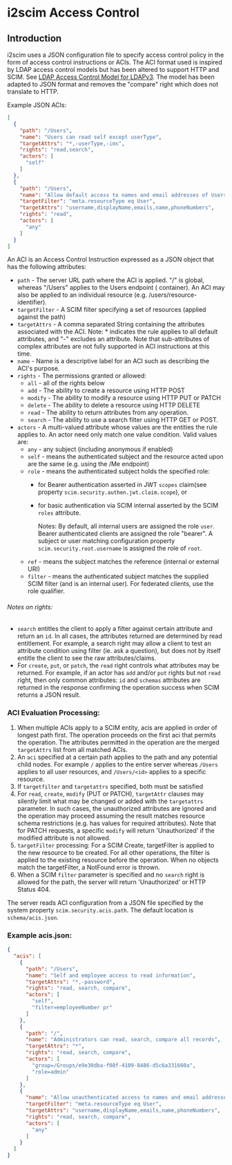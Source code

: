 # i2scim Access Control

## Introduction

i2scim uses a JSON configuration file to specify access control policy in the form of access control
instructions or ACIs. The ACI format used is inspired by LDAP access control models but has been altered to support HTTP
and SCIM. See [LDAP Access Control Model for LDAPv3](https://datatracker.ietf.org/doc/html/draft-ietf-ldapext-acl-model). 
The model has been adapted to JSON format and removes the "compare" right which does not translate to HTTP. 

Example JSON ACIs:

```json
[
  {
    "path": "/Users",
    "name": "Users can read self except userType",
    "targetAttrs": "*,-userType,-ims",
    "rights": "read,search",
    "actors": [
      "self"
    ]
  },
  {
    "path": "/Users",
    "name": "Allow default access to names and email addresses of Users",
    "targetFilter": "meta.resourceType eq User",
    "targetAttrs": "username,displayName,emails,name,phoneNumbers",
    "rights": "read",
    "actors": [
      "any"
    ]
  }
]
```

An ACI is an Access Control Instruction expressed as a JSON object that has the following attributes:

* `path` - The server URL path where the ACI is applied. "/" is global, whereas "/Users" applies to the Users endpoint (
  container). An ACI may also be applied to an individual resource (e.g. /users/resource-identifier).
* `targetFilter` - A SCIM filter specifying a set of resources (applied against the path)
* `targetAttrs` - A comma separated String containing the attributes associated with the ACI. Note: * 
  indicates the rule applies to all default attributes, and "-" excludes an attribute. Note that sub-attributes of 
  complex attributes are not fully supported in ACI instructions at this time.
* `name` - Name is a descriptive label for an ACI such as describing the ACI's purpose.
* `rights` - The permissions granted or allowed:
    * `all` - all of the rights below
    * `add` - The ability to create a resource using HTTP POST
    * `modify` - The ability to modify a resource using HTTP PUT or PATCH
    * `delete` - The ability to delete a resource using HTTP DELETE
    * `read` - The ability to return attributes from any operation.
    * `search` - The ability to use a search filter using HTTP GET or POST.
* `actors` - A multi-valued attribute whose values are the entities the rule applies to. An actor need only match one
  value condition. Valid values are:
    * `any` - any subject (including anonymous if enabled)
    * `self` - means the authenticated subject and the resource acted upon are the same (e.g. using the /Me endpoint)
    * `role` - means the authenticated subject holds the specified role:
        * for Bearer authentication asserted in JWT `scopes` claim(see property `scim.security.authen.jwt.claim.scope`),
          or
        * for basic authentication via SCIM internal asserted by the SCIM `roles` attribute.

          Notes: By default, all internal users are assigned the role `user`. Bearer authenticated clients are assigned
          the role "bearer". A subject or user matching configuration property `scim.security.root.username` is assigned
          the role of `root`.
    * `ref` - means the subject matches the reference (internal or external URI)
    * `filter` - means the authenticated subject matches the supplied SCIM filter (and is an internal user). For 
      federated clients, use the role qualifier.

###### Notes on rights:

* `search` entitles the client to apply a filter against certain attribute and return an `id`. In all cases, the
  attributes returned are determined by read entitlement. For example, a search right may allow a client to test an 
  attribute condition using filter (ie. ask a question), but does not by itself entitle the client to see the raw 
  attributes/claims.
* For `create`, `put`, or `patch`, the `read` right controls what attributes may be returned. For example, if an
  actor has `add` and/or `put` rights but not `read` right, then only common attributes: `id` and `schemas` 
  attributes are returned in the response confirming the operation success when SCIM returns a JSON result.

### ACI Evaluation Processing:

1. When multiple ACIs apply to a SCIM entity, acis are applied in order of longest path first. The operation proceeds on
   the first aci that permits the operation. The attributes permitted in the operation are the merged `targetAttrs` list
   from all matched ACIs.
2. An `aci` specified at a certain path applies to the path and any potential child nodes. For example `/` applies
   to the entire server whereas `/Users` applies to all user resources, and `/Users/<id>` applies to a specific resource.
3. If `targetfilter` and `targetattrs` specified, both must be satisfied
4. For `read`, `create`, `modify` (PUT or PATCH), `targetAttr` clauses may silently limit what may be changed or 
   added with the `targetattrs` parameter. In such cases, the unauthorized attributes are ignored and the operation may 
   proceed assuming the result matches resource schema restrictions (e.g. has values for required attributes). Note 
   that for PATCH requests, a specific `modify` will return 'Unauthorized' if the modified 
   attribute is not allowed.
5. `targetFilter` processing:  For a SCIM Create, targetFilter is applied to the new resource to be created. For all
   other operations, the filter is applied to the existing resource before the operation. When no objects match the
   targetFilter, a NotFound error is thrown.
6. When a SCIM `filter` parameter is specified and no `search` right is allowed for the path, the server will 
   return 'Unauthorized' or HTTP Status 404.

The server reads ACI configuration from a JSON file specified by the system property `scim.security.acis.path`. The
default location is `schema/acis.json`.

### Example acis.json:

```json
{
  "acis": [
    {
      "path": "/Users",
      "name": "Self and employee access to read information",
      "targetAttrs": "*,-password",
      "rights": "read, search, compare",
      "actors": [
        "self",
        "filter=employeeNumber pr"
      ]
    },
    {
      "path": "/",
      "name": "Administrators can read, search, compare all records",
      "targetAttrs": "*",
      "rights": "read, search, compare",
      "actors": [
        "group=/Groups/e9e30dba-f08f-4109-8486-d5c6a331660a",
        "role=admin"
      ]
    },
    {
      "name": "Allow unauthenticated access to names and email addresses of Users",
      "targetFilter": "meta.resourceType eq User",
      "targetAttrs": "username,displayName,emails,name,phoneNumbers",
      "rights": "read, search, compare",
      "actors": [
        "any"
      ]
    }
  ]
}
```
